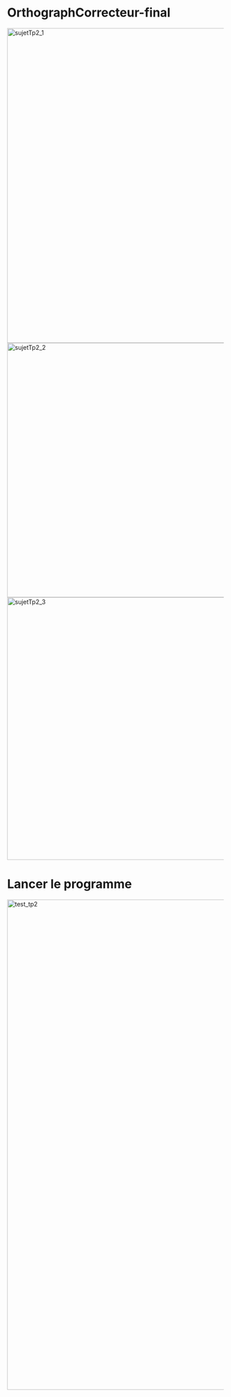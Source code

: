 # OrthographCorrecteur-final
<img width="730" alt="sujetTp2_1" src="https://user-images.githubusercontent.com/90606347/220121628-b4f3952c-5747-4242-91f8-6f553236e143.PNG">
<img width="590" alt="sujetTp2_2" src="https://user-images.githubusercontent.com/90606347/220121664-d1f4d37d-8bd3-4531-8f2c-2b3227dc00d3.PNG">
<img width="609" alt="sujetTp2_3" src="https://user-images.githubusercontent.com/90606347/220121777-509c9835-cfb5-4aac-bf08-9988afb8172c.PNG">

# Lancer le programme
<img width="1137" alt="test_tp2" src="https://user-images.githubusercontent.com/90606347/220122479-a8633a22-5ece-422b-ab35-2ae4116723ac.PNG">
